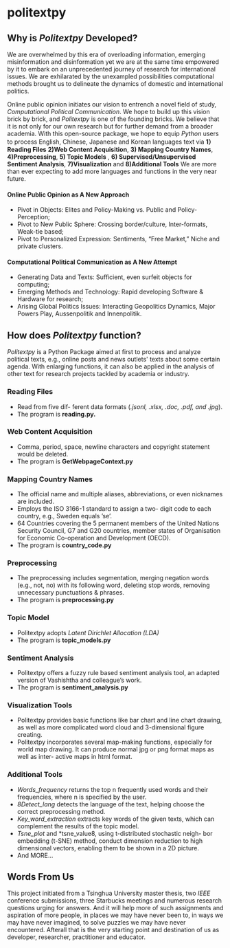 # politextpy

## Why is *Politextpy* Developed?

We are overwhelmed by this era of overloading information, emerging misinformation and disinformation yet we are at the same time empowered by it to embark on an unprecedented journey of research for international issues. We are exhilarated by the unexampled possibilities computational methods brought us to delineate the dynamics of domestic and international politics. 

Online public opinion initiates our vision to entrench a novel field of study, *Computational Political Communication*. We hope to build up this vision brick by brick, and *Politextpy* is one of the founding bricks. We believe that it is not only for our own research but for further demand from a broader academia. With this open-source package, we hope to equip *Python* users to process English, Chinese, Japanese and Korean languages text via **1）Reading Files** **2)Web Content Acquisition**, **3) Mapping Country Names**, **4)Preprocessing**, **5) Topic Models** , **6) Supervised/Unsupervised Sentiment Analysis**, **7)Visualization** and **8)Additional Tools** We are more than ever expecting to add more languages and functions in the very near future.

#### Online Public Opinion as A New Approach

+ Pivot in Objects: Elites and Policy-Making vs. Public and Policy-Perception; 
+ Pivot to New Public Sphere: Crossing border/culture, Inter-formats, Weak-tie based;
+ Pivot to Personalized Expression: Sentiments, “Free Market,” Niche and private clusters.

#### Computational Political Communication as A New Attempt

+ Generating Data and Texts: Sufficient, even surfeit objects for computing;
+ Emerging Methods and Technology: Rapid developing Software & Hardware for research;
+ Arising Global Politics Issues: Interacting Geopolitics Dynamics, Major Powers Play, Aussenpolitik and Innenpolitik.


## How does *Politextpy* function?

*Politextpy* is a Python Package aimed at first to process and analyze political texts, e.g., online posts and news outlets' texts about some certain agenda. With enlarging functions, it can also be applied in the analysis of other text for research projects tackled by academia or industry.

### Reading Files

+ Read from five dif- ferent data formats (*.jsonl, .xlsx, .doc, .pdf, and .jpg*). 
+ The program is **reading.py.**

### Web Content Acquisition

+ Comma, period, space, newline characters and copyright statement would be deleted. 
+ The program is **GetWebpageContext.py**

### Mapping Country Names

+ The official name and multiple aliases, abbreviations, or even nicknames are included.
+ Employs the ISO 3166-1 standard to assign a two- digit code to each country, e.g., Sweden equals ’se’.
+ 64 Countries covering the 5 permanent members of the United Nations Security Council, G7 and G20 countries, member states of Organisation for Economic Co-operation and Development (OECD).
+ The program is **country_code.py**

### Preprocessing

+ The preprocessing includes segmentation, merging negation words (e.g., not, no) with its following word, deleting stop words, removing unnecessary punctuations & phrases.
+ The program is **preprocessing.py**

### Topic Model

+ Politextpy adopts *Latent Dirichlet Allocation (LDA)*
+ The program is **topic_models.py**

### Sentiment Analysis

+ Politextpy offers a fuzzy rule based sentiment analysis tool, an adapted version of Vashishtha and colleague’s work.
+ The program is **sentiment_analysis.py**

### Visualization Tools

+ Politextpy provides basic functions like bar chart and line chart drawing, as well as more complicated word cloud and 3-dimensional figure creating.
+ Politextpy incorporates several map-making functions, especially for world map drawing. It can produce normal jpg or png format maps as well as inter- active maps in html format.

### Additional Tools

+ *Words_frequency* returns the top n frequently used words and their frequencies, where n is specified by the user.
+ *8Detect_lang* detects the language of the text, helping choose the correct preprocessing method.
+ *Key_word_extraction* extracts key words of the given texts, which can complement the results of the topic model.
+ *Tsne_plot* and *tsne_value8, using t-distributed stochastic neigh- bor embedding (t-SNE) method, conduct dimension reduction to high dimensional vectors, enabling them to be shown in a 2D picture.
+ And MORE...


## Words From Us ##

This project initiated from a Tsinghua University master thesis, two *IEEE* conference submissions, three Starbucks meetings and numerous research questions urging for answers. And it will help more of such assignments and aspiration of more people, in places we may have never been to, in ways we may have never imagined, to solve puzzles we may have never encountered. Afterall that is the very starting point and destination of us as developer, researcher, practitioner and educator.